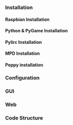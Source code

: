 ### <a name="install">Installation</a>

#### <a name="rasp">Raspbian Installation</a>
#### <a name="pypg">Python & PyGame Installation</a>
#### <a name="lirc">Pylirc Installation</a>
#### <a name="rasp">MPD Installation</a>
#### <a name="ppp">Peppy installation</a>

### <a name="config">Configuration</a>

### <a name="gui">GUI</a>

### <a name="web">Web</a>

### <a name="code">Code Structure</a>
